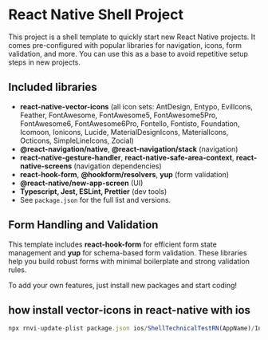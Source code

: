 # React Native Shell Project

This project is a shell template to quickly start new React Native projects.
It comes pre-configured with popular libraries for navigation, icons, form validation, and more.
You can use this as a base to avoid repetitive setup steps in new projects.

## Included libraries

- **react-native-vector-icons** (all icon sets: AntDesign, Entypo, EvilIcons, Feather, FontAwesome, FontAwesome5, FontAwesome5Pro, FontAwesome6, FontAwesome6Pro, Fontello, Fontisto, Foundation, Icomoon, Ionicons, Lucide, MaterialDesignIcons, MaterialIcons, Octicons, SimpleLineIcons, Zocial)
- **@react-navigation/native**, **@react-navigation/stack** (navigation)
- **react-native-gesture-handler**, **react-native-safe-area-context**, **react-native-screens** (navigation dependencies)
- **react-hook-form**, **@hookform/resolvers**, **yup** (form validation)
- **@react-native/new-app-screen** (UI)
- **Typescript, Jest, ESLint, Prettier** (dev tools)
- See `package.json` for the full list and versions.


## Form Handling and Validation

This template includes **react-hook-form** for efficient form state management and **yup** for schema-based form validation. These libraries help you build robust forms with minimal boilerplate and strong validation rules.

To add your own features, just install new packages and start coding!

## how install vector-icons in react-native with ios
```ts
npx rnvi-update-plist package.json ios/ShellTechnicalTestRN(AppName)/Info.plist
```
